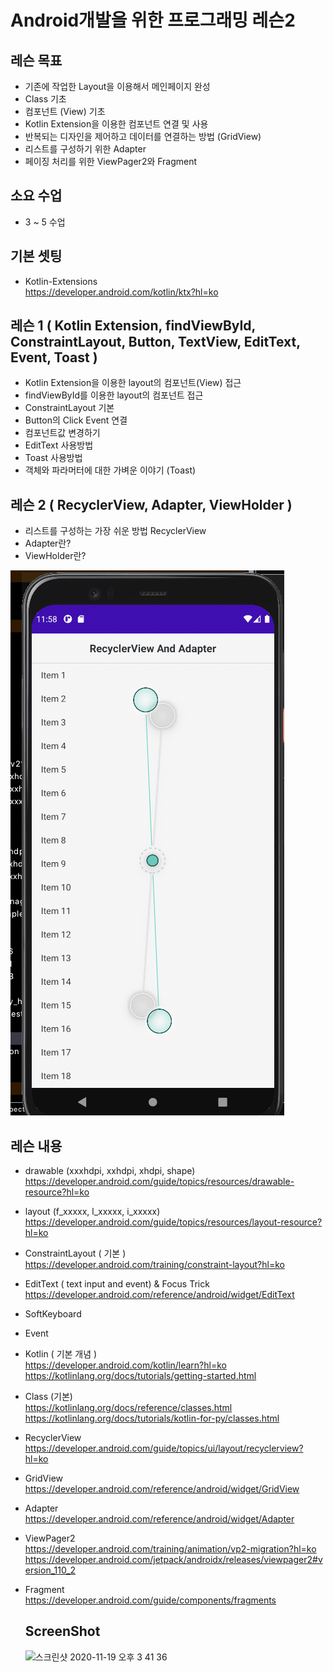 # Android개발을 위한 프로그래밍 레슨2

## 레슨 목표
- 기존에 작업한 Layout을 이용해서 메인페이지 완성
- Class 기초 
- 컴포넌트 (View) 기초
- Kotlin Extension을 이용한 컴포넌트 연결 및 사용
- 반복되는 디자인을 제어하고 데이터를 연결하는 방법 (GridView)
- 리스트를 구성하기 위한 Adapter
- 페이징 처리를 위한 ViewPager2와 Fragment

## 소요 수업
- 3 ~ 5 수업

## 기본 셋팅
- Kotlin-Extensions   
  https://developer.android.com/kotlin/ktx?hl=ko

## 레슨 1 ( Kotlin Extension, findViewById, ConstraintLayout, Button, TextView, EditText, Event, Toast )
- Kotlin Extension을 이용한 layout의 컴포넌트(View) 접근
- findViewById를 이용한 layout의 컴포넌트 접근
- ConstraintLayout 기본
- Button의 Click Event 연결
- 컴포넌트값 변경하기
- EditText 사용방법
- Toast 사용방법
- 객체와 파라머터에 대한 가벼운 이야기 (Toast)

## 레슨 2 ( RecyclerView, Adapter, ViewHolder )
- 리스트를 구성하는 가장 쉬운 방법 RecyclerView
- Adapter란?
- ViewHolder란?
<img src="screenshots/lesson2.png" alt="Lesson 2 "/>

## 레슨 내용
- drawable (xxxhdpi, xxhdpi, xhdpi, shape)   
  https://developer.android.com/guide/topics/resources/drawable-resource?hl=ko
  
- layout (f_xxxxx, l_xxxxx, i_xxxxx)   
  https://developer.android.com/guide/topics/resources/layout-resource?hl=ko

- ConstraintLayout ( 기본 )  
  https://developer.android.com/training/constraint-layout?hl=ko

- EditText ( text input and event) & Focus Trick   
  https://developer.android.com/reference/android/widget/EditText
  
- SoftKeyboard

- Event

- Kotlin ( 기본 개념 )   
  https://developer.android.com/kotlin/learn?hl=ko   
  https://kotlinlang.org/docs/tutorials/getting-started.html
  
- Class (기본)   
  https://kotlinlang.org/docs/reference/classes.html   
  https://kotlinlang.org/docs/tutorials/kotlin-for-py/classes.html

- RecyclerView   
  https://developer.android.com/guide/topics/ui/layout/recyclerview?hl=ko
  
- GridView   
  https://developer.android.com/reference/android/widget/GridView
  
- Adapter   
  https://developer.android.com/reference/android/widget/Adapter
  
- ViewPager2   
  https://developer.android.com/training/animation/vp2-migration?hl=ko   
  https://developer.android.com/jetpack/androidx/releases/viewpager2#version_110_2

- Fragment   
  https://developer.android.com/guide/components/fragments
  
     
        
  ## ScreenShot
  <img width="379" alt="스크린샷 2020-11-19 오후 3 41 36" src="https://user-images.githubusercontent.com/52302743/99630974-26322b00-2a7e-11eb-9d15-15e4d148028d.png">
